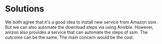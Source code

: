 # Solutions 
We both agree that it's a good idea to install new service from Amazon ssm. But we can also automate the download steps via using Ansible.
However, amzon also provides a service that can automate the steps of ssm. The outcome can be the same. The main concern would be the cost.
